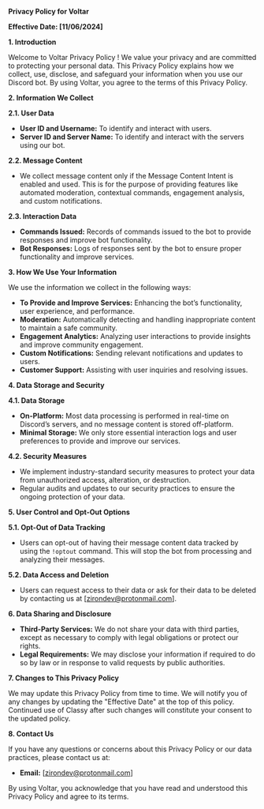 **Privacy Policy for Voltar**

**Effective Date: [11/06/2024]**

**1. Introduction**

Welcome to Voltar Privacy Policy ! We value your privacy and are committed to protecting your personal data. This Privacy Policy explains how we collect, use, disclose, and safeguard your information when you use our Discord bot. By using Voltar, you agree to the terms of this Privacy Policy.

**2. Information We Collect**

**2.1. User Data**
- **User ID and Username:** To identify and interact with users.
- **Server ID and Server Name:** To identify and interact with the servers using our bot.

**2.2. Message Content**
- We collect message content only if the Message Content Intent is enabled and used. This is for the purpose of providing features like automated moderation, contextual commands, engagement analysis, and custom notifications.

**2.3. Interaction Data**
- **Commands Issued:** Records of commands issued to the bot to provide responses and improve bot functionality.
- **Bot Responses:** Logs of responses sent by the bot to ensure proper functionality and improve services.

**3. How We Use Your Information**

We use the information we collect in the following ways:
- **To Provide and Improve Services:** Enhancing the bot’s functionality, user experience, and performance.
- **Moderation:** Automatically detecting and handling inappropriate content to maintain a safe community.
- **Engagement Analytics:** Analyzing user interactions to provide insights and improve community engagement.
- **Custom Notifications:** Sending relevant notifications and updates to users.
- **Customer Support:** Assisting with user inquiries and resolving issues.

**4. Data Storage and Security**

**4.1. Data Storage**
- **On-Platform:** Most data processing is performed in real-time on Discord’s servers, and no message content is stored off-platform.
- **Minimal Storage:** We only store essential interaction logs and user preferences to provide and improve our services.

**4.2. Security Measures**
- We implement industry-standard security measures to protect your data from unauthorized access, alteration, or destruction.
- Regular audits and updates to our security practices to ensure the ongoing protection of your data.

**5. User Control and Opt-Out Options**

**5.1. Opt-Out of Data Tracking**
- Users can opt-out of having their message content data tracked by using the `!optout` command. This will stop the bot from processing and analyzing their messages.

**5.2. Data Access and Deletion**
- Users can request access to their data or ask for their data to be deleted by contacting us at [zirondev@protonmail.com].

**6. Data Sharing and Disclosure**

- **Third-Party Services:** We do not share your data with third parties, except as necessary to comply with legal obligations or protect our rights.
- **Legal Requirements:** We may disclose your information if required to do so by law or in response to valid requests by public authorities.

**7. Changes to This Privacy Policy**

We may update this Privacy Policy from time to time. We will notify you of any changes by updating the "Effective Date" at the top of this policy. Continued use of Classy after such changes will constitute your consent to the updated policy.

**8. Contact Us**

If you have any questions or concerns about this Privacy Policy or our data practices, please contact us at:
- **Email:** [zirondev@protonmail.com]

By using Voltar, you acknowledge that you have read and understood this Privacy Policy and agree to its terms.
